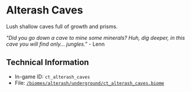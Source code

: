 # Alterash Caves

Lush shallow caves full of growth and prisms.

*"Did you go down a cave to mine some minerals? Huh, dig deeper, in this cave you will find only... jungles."* - Lenn

## Technical Information

- In-game ID: `ct_alterash_caves`
- File: [`/biomes/alterash/underground/ct_alterash_caves.biome`](https://github.com/Ceterai/Enternia/blob/main/biomes/alterash/underground/ct_alterash_caves.biome)
